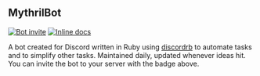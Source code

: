 ## MythrilBot
[![Bot invite](https://img.shields.io/badge/bot-invite-333399.svg)](https://discordapp.com/oauth2/authorize?&client_id=188042215468171264&scope=bot&permissions=66321471)
[![Inline docs](http://inch-ci.org/github/mr-martinsosa/mythrilbot.svg?branch=master)](http://inch-ci.org/github/mr-martinsosa/mythrilbot)

A bot created for Discord written in Ruby using [discordrb](https://github.com/meew0/discordrb) to automate tasks and to simplify other tasks. Maintained daily, updated whenever ideas hit.
You can invite the bot to your server with the badge above.